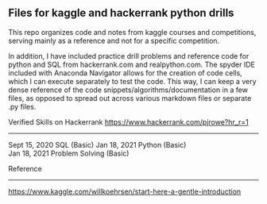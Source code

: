 ## Files for kaggle and hackerrank python drills

This repo organizes code and notes from kaggle courses and competitions, serving mainly as a reference and not for a specific competition.

In addition, I have included practice drill problems and reference code for python and SQL from hackerrank.com and realpython.com. The spyder IDE included with Anaconda Navigator allows for the creation of code cells, which I can execute separately to test the code.  This way, I can keep a very dense reference of the code snippets/algorithms/documentation in a few files, as opposed to spread out across various markdown files or separate 
.py files.

Verified Skills on Hackerrank https://www.hackerrank.com/pjrowe?hr_r=1

-----------------------------

Sept 15, 2020 SQL (Basic) 
Jan 18, 2021  Python (Basic)  
Jan 18, 2021  Problem Solving (Basic)


Reference

---------

https://www.kaggle.com/willkoehrsen/start-here-a-gentle-introduction
